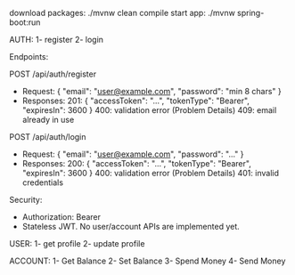 download packages: ./mvnw clean compile
start app: ./mvnw spring-boot:run


AUTH:
1- register
2- login

Endpoints:

POST /api/auth/register

- Request:
  { "email": "user@example.com", "password": "min 8 chars" }
- Responses:
  201:
  { "accessToken": "...", "tokenType": "Bearer", "expiresIn": 3600 }
  400: validation error (Problem Details)
  409: email already in use

POST /api/auth/login

- Request:
  { "email": "user@example.com", "password": "..." }
- Responses:
  200:
  { "accessToken": "...", "tokenType": "Bearer", "expiresIn": 3600 }
  400: validation error (Problem Details)
  401: invalid credentials

Security:

- Authorization: Bearer <accessToken>
- Stateless JWT. No user/account APIs are implemented yet.

USER:
1- get profile
2- update profile

ACCOUNT:
1- Get Balance
2- Set Balance
3- Spend Money
4- Send Money
